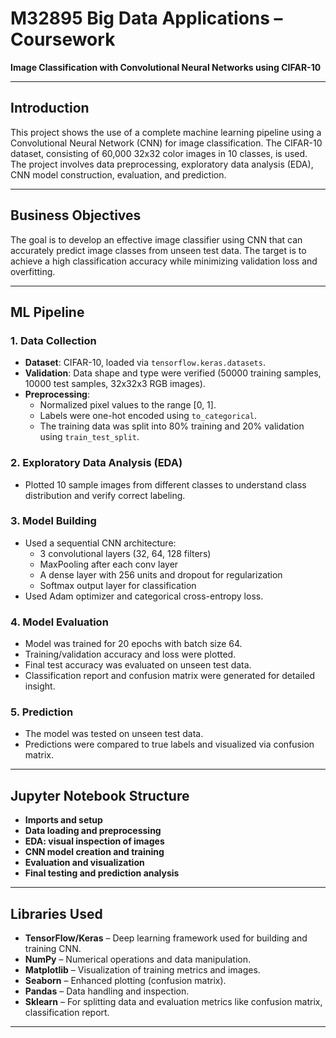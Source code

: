
# M32895 Big Data Applications – Coursework

 
**Image Classification with Convolutional Neural Networks using CIFAR-10**

---

## Introduction  
This project shows the use of a complete machine learning pipeline using a Convolutional Neural Network (CNN) for image classification. The CIFAR-10 dataset, consisting of 60,000 32x32 color images in 10 classes, is used. The project involves data preprocessing, exploratory data analysis (EDA), CNN model construction, evaluation, and prediction.

---

## Business Objectives  
The goal is to develop an effective image classifier using CNN that can accurately predict image classes from unseen test data. The target is to achieve a high classification accuracy while minimizing validation loss and overfitting.

---

## ML Pipeline

### 1. Data Collection  
- **Dataset**: CIFAR-10, loaded via `tensorflow.keras.datasets`.
- **Validation**: Data shape and type were verified (50000 training samples, 10000 test samples, 32x32x3 RGB images).
- **Preprocessing**:
  - Normalized pixel values to the range [0, 1].
  - Labels were one-hot encoded using `to_categorical`.
  - The training data was split into 80% training and 20% validation using `train_test_split`.

### 2. Exploratory Data Analysis (EDA)  
- Plotted 10 sample images from different classes to understand class distribution and verify correct labeling.

### 3. Model Building  
- Used a sequential CNN architecture:
  - 3 convolutional layers (32, 64, 128 filters)
  - MaxPooling after each conv layer
  - A dense layer with 256 units and dropout for regularization
  - Softmax output layer for classification
- Used Adam optimizer and categorical cross-entropy loss.

### 4. Model Evaluation  
- Model was trained for 20 epochs with batch size 64.
- Training/validation accuracy and loss were plotted.
- Final test accuracy was evaluated on unseen test data.
- Classification report and confusion matrix were generated for detailed insight.

### 5. Prediction  
- The model was tested on unseen test data.
- Predictions were compared to true labels and visualized via confusion matrix.

---

## Jupyter Notebook Structure  
- **Imports and setup**
- **Data loading and preprocessing**
- **EDA: visual inspection of images**
- **CNN model creation and training**
- **Evaluation and visualization**
- **Final testing and prediction analysis**

---

## Libraries Used

- **TensorFlow/Keras** – Deep learning framework used for building and training CNN.
- **NumPy** – Numerical operations and data manipulation.
- **Matplotlib** – Visualization of training metrics and images.
- **Seaborn** – Enhanced plotting (confusion matrix).
- **Pandas** – Data handling and inspection.
- **Sklearn** – For splitting data and evaluation metrics like confusion matrix, classification report.

---
